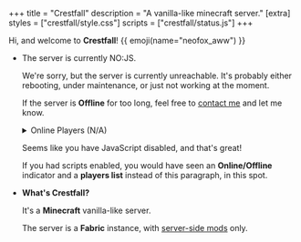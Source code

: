 +++
title = "Crestfall"
description = "A vanilla-like minecraft server."
[extra]
styles = ["crestfall/style.css"]
scripts = ["crestfall/status.js"]
+++

Hi, and welcome to **Crestfall**! {{ emoji(name="neofox_aww") }}

<ul class="masonry">

<li>
<article id="online-card" class="hidden">

The server is currently <span id="online-indicator"><noscript>NO:JS</noscript></span>.

<p id="offline-message" class="hidden">

We're sorry, but the server is currently unreachable. It's probably either rebooting, under maintenance, or just not working at the moment.

If the server is **Offline** for too long, feel free to [contact me](@/socials/index.md) and let me know.

</p>

<details id="player-details" class="hidden fancy-list">
<summary>Online Players (<span id="player-counter">N/A</span>)</summary>

<ul id="players-list"></ul>

</details>

</article>

<noscript>
<article>

Seems like you have JavaScript disabled, and that's great!

If you had scripts enabled, you would have seen an **Online/Offline** indicator and a **players list** instead of this paragraph, in this spot.

</article>
</noscript>
</li>

<li>
<article>

<strong class="title">What's Crestfall?</strong>

It's a **Minecraft** vanilla-like server.

The server is a **Fabric** instance, with [server-side mods](@/crestfall/mods/index.md) only.

</li>
</article>

</ul>
